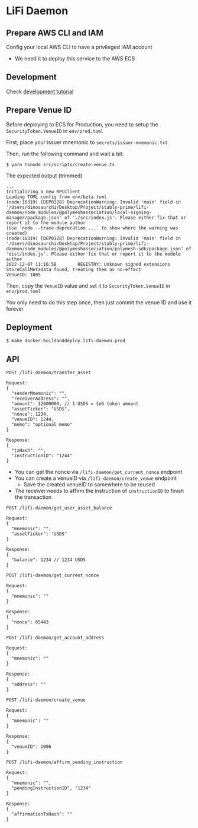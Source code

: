 # LiFi Daemon

## Prepare AWS CLI and IAM

Config your local AWS CLI to have a privileged IAM account
- We need it to deploy this service to the AWS ECS

## Development

Check [development tutorial](./README.dev.md)

## Prepare Venue ID

Before deploying to ECS for Production, you need to setup the `SecurityToken.VenueID` in `env/prod.toml`

First, place your issuer mnemonic to `secrets/issuer-mnemonic.txt`

Then, run the following command and wait a bit:
```shell
$ yarn tsnode src/scripts/create-venue.ts
```

The expected output (trimmed)
```
...
Initializing a new RPCClient
Loading TOML config from env/beta.toml
(node:16319) [DEP0128] DeprecationWarning: Invalid 'main' field in '/Users/dinosaurchi/Desktop/Project/stably-prime/lifi-daemon/node_modules/@polymeshassociation/local-signing-manager/package.json' of './src/index.js'. Please either fix that or report it to the module author
(Use `node --trace-deprecation ...` to show where the warning was created)
(node:16319) [DEP0128] DeprecationWarning: Invalid 'main' field in '/Users/dinosaurchi/Desktop/Project/stably-prime/lifi-daemon/node_modules/@polymeshassociation/polymesh-sdk/package.json' of 'dist/index.js'. Please either fix that or report it to the module author
2022-12-07 11:16:58        REGISTRY: Unknown signed extensions StoreCallMetadata found, treating them as no-effect
VenueID: 1005
```

Then, copy the `VenueID` value and set it to `SecurityToken.VenueID` in `env/prod.toml`

You only need to do this step once, then just commit the venue ID and use it forever

## Deployment

```shell
$ make docker.buildanddeploy.lifi-daemon.prod
```

## API

```
POST /lifi-daemon/transfer_asset

Request:
{
  "senderMnemonic": "",
  "receiverAddress": "",
  "amount": 12000000, // 1 USDS = 1e6 token amount
  "assetTicker": "USDS",
  "nonce": 1234,
  "venueID": 1244,
  "memo": "optional memo"
}

Response:
{
  "txHash": "",
  "instructionID": "1244"
}
```
- You can get the nonce via `/lifi-daemon/get_current_nonce` endpoint
- You can create a venueID via `/lifi-daemon/create_venue` endpoint
  - Save the created venueID to somewhere to be reused
- The receiver needs to affirm the instruction of `instructionID` to finish the transaction

```
POST /lifi-daemon/get_user_asset_balance

Request:
{
  "mnemonic": "",
  "assetTicker": "USDS"
}

Response:
{
  "balance": 1234 // 1234 USDS
}
```

```
POST /lifi-daemon/get_current_nonce

Request:
{
  "mnemonic": ""
}

Response:
{
  "nonce": 65443
}
```

```
POST /lifi-daemon/get_account_address

Request:
{
  "mnemonic": ""
}

Response:
{
  "address": ""
}
```

```
POST /lifi-daemon/create_venue

Request:
{
  "mnemonic": ""
}

Response:
{
  "venueID": 1006
}
```

```
POST /lifi-daemon/affirm_pending_instruction

Request:
{
  "mnemonic": "",
  "pendingInstructionID", "1234"
}

Response:
{
  "affirmationTxHash": ""
}
```
